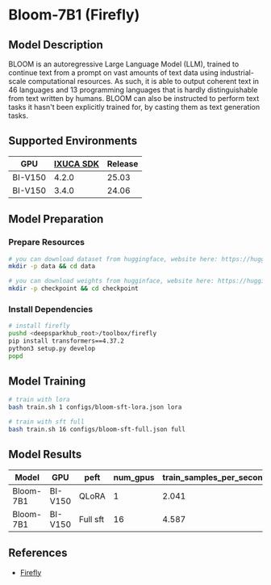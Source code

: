 # Bloom-7B1 (Firefly)

## Model Description

BLOOM is an autoregressive Large Language Model (LLM), trained to continue text from a prompt on vast amounts of text
data using industrial-scale computational resources. As such, it is able to output coherent text in 46 languages and 13
programming languages that is hardly distinguishable from text written by humans. BLOOM can also be instructed to
perform text tasks it hasn't been explicitly trained for, by casting them as text generation tasks.

## Supported Environments

| GPU    | [IXUCA SDK](https://gitee.com/deep-spark/deepspark#%E5%A4%A9%E6%95%B0%E6%99%BA%E7%AE%97%E8%BD%AF%E4%BB%B6%E6%A0%88-ixuca) | Release |
|--------|-----------|---------|
| BI-V150 | 4.2.0     |  25.03  |
| BI-V150 | 3.4.0     |  24.06  |

## Model Preparation

### Prepare Resources

```sh
# you can download dataset from huggingface, website here: https://huggingface.co/datasets/BelleGroup/school_math_0.25M
mkdir -p data && cd data

# you can download weights from hugginface, website here: https://huggingface.co/bigscience/bloom-7b1
mkdir -p checkpoint && cd checkpoint
```

### Install Dependencies

```sh
# install firefly
pushd <deepsparkhub_root>/toolbox/firefly
pip install transformers==4.37.2
python3 setup.py develop
popd
```

## Model Training

```sh
# train with lora
bash train.sh 1 configs/bloom-sft-lora.json lora

# train with sft full 
bash train.sh 16 configs/bloom-sft-full.json full
```

## Model Results

| Model     | GPU     | peft     | num_gpus | train_samples_per_second | train_steps_per_second |
|-----------|---------|----------|----------|--------------------------|------------------------|
| Bloom-7B1 | BI-V150 | QLoRA    | 1        | 2.041                    | 0.128                  |
| Bloom-7B1 | BI-V150 | Full sft | 16       | 4.587                    | 0.072                  |

## References

- [Firefly](https://github.com/yangjianxin1/Firefly)
